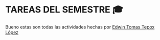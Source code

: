 # TAREAS DEL SEMESTRE 🎓

Bueno estas son todas las actividades hechas por [Edwin Tomas Tepox López](https://github.com/TomEd01)


<!--
## Tarea #998 instalación de git bash, python3, VSC, llave ssh

![](Instalaciones.png)

## Tarea #996 y #991 realización de 50 a 100 challenges

![](Category_Breakdown.png)
![](Solve_Percentages.png)

## Tarea #995 creación de un challengue
_Es lo que caracterisa en un objeto u elemento dentro del contexto del multiverso._

## Tarea #994 introducción a redes
Mi repositorio o mas bien el proyecto esta [aquí](https://github.com/TomEd01/Networking-Python)

## Tarea #992 instalacion de Centos y Ubuntu
![](Centos8.jpg)
![](Ubuntu.jpg)

## Tarea #990 creacion de proyecto con python
Mi primer con python esta juustamenmte [aqui](https://github.com/TomEd01/Python-Music-Player)

## Tarea #989 curso de 300hrs con python
![](Certificado.png)
-->
